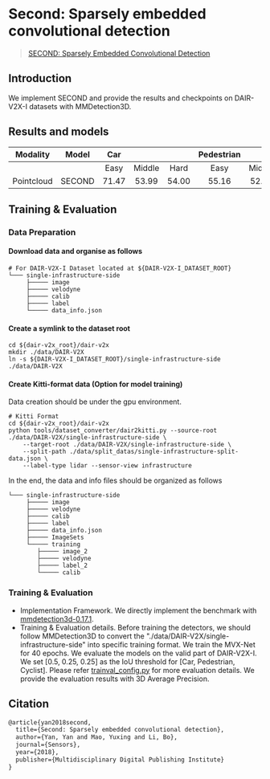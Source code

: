 # Second: Sparsely embedded convolutional detection

> [SECOND: Sparsely Embedded Convolutional Detection](https://www.mdpi.com/1424-8220/18/10/3337)

## Introduction

We implement SECOND and provide the results and checkpoints on DAIR-V2X-I datasets with MMDetection3D.

## Results and models

|  Modality  | Model  |  Car  |        |       | Pedestrian |        |       | Cyclist |        |       |                                          Download                                           |
| :--------: | :----: | :---: | :----: | :---: | :--------: | :----: | :---: | :-----: | :----: | :---: | :-----------------------------------------------------------------------------------------: |
|            |        | Easy  | Middle | Hard  |    Easy    | Middle | Hard  |  Easy   | Middle | Hard  |                                                                                             |
| Pointcloud | SECOND | 71.47 | 53.99  | 54.00 |   55.16    | 52.49  | 52.52 |  54.68  | 31.05  | 31.19 | [model](https://drive.google.com/file/d/1kqIqwebq51OeAl15NkQppTSmDrzMv9F9/view?usp=sharing) |

## Training & Evaluation

### Data Preparation

#### Download data and organise as follows

```
# For DAIR-V2X-I Dataset located at ${DAIR-V2X-I_DATASET_ROOT}
└─── single-infrastructure-side
     ├───── image
     ├───── velodyne
     ├───── calib
     ├───── label
     └───── data_info.json
```

#### Create a symlink to the dataset root

```
cd ${dair-v2x_root}/dair-v2x
mkdir ./data/DAIR-V2X
ln -s ${DAIR-V2X-I_DATASET_ROOT}/single-infrastructure-side ./data/DAIR-V2X
```

#### Create Kitti-format data (Option for model training)

Data creation should be under the gpu environment.

```commandline
# Kitti Format
cd ${dair-v2x_root}/dair-v2x
python tools/dataset_converter/dair2kitti.py --source-root ./data/DAIR-V2X/single-infrastructure-side \
    --target-root ./data/DAIR-V2X/single-infrastructure-side \
    --split-path ./data/split_datas/single-infrastructure-split-data.json \
    --label-type lidar --sensor-view infrastructure
```

In the end, the data and info files should be organized as follows

```
└─── single-infrastructure-side
     ├───── image
     ├───── velodyne
     ├───── calib
     ├───── label
     ├───── data_info.json
     ├───── ImageSets
     └───── training
        ├───── image_2
        ├───── velodyne
        ├───── label_2
        └───── calib
```

### Training & Evaluation

- Implementation Framework. We directly implement the benchmark with [mmdetection3d-0.17.1](https://github.com/open-mmlab/mmdetection3d/tree/v0.17.1).
- Training & Evaluation details.
  Before training the detectors, we should follow MMDetection3D to convert the "./data/DAIR-V2X/single-infrastructure-side" into specific training format.
  We train the MVX-Net for 40 epochs.
  We evaluate the models on the valid part of DAIR-V2X-I.
  We set \[0.5, 0.25, 0.25\] as the IoU threshold for \[Car, Pedestrian, Cyclist\].
  Please refer [trainval_config.py](./trainval_config.py) for more evaluation details.
  We provide the evaluation results with 3D Average Precision.

## Citation

```latex
@article{yan2018second,
  title={Second: Sparsely embedded convolutional detection},
  author={Yan, Yan and Mao, Yuxing and Li, Bo},
  journal={Sensors},
  year={2018},
  publisher={Multidisciplinary Digital Publishing Institute}
}
```
